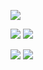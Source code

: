 ![](http://github-profile-summary-cards.vercel.app/api/cards/profile-details?username=hurrr1cane&theme=github_dark)

![](http://github-profile-summary-cards.vercel.app/api/cards/repos-per-language?username=hurrr1cane&theme=github_dark)
![](http://github-profile-summary-cards.vercel.app/api/cards/most-commit-language?username=hurrr1cane&theme=github_dark)

![](http://github-profile-summary-cards.vercel.app/api/cards/stats?username=hurrr1cane&theme=github_dark) 
![](http://github-profile-summary-cards.vercel.app/api/cards/productive-time?username=hurrr1cane&theme=github_dark&utcOffset=3)
